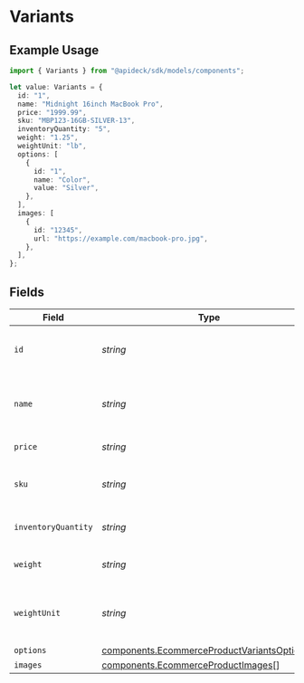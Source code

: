 # Variants

## Example Usage

```typescript
import { Variants } from "@apideck/sdk/models/components";

let value: Variants = {
  id: "1",
  name: "Midnight 16inch MacBook Pro",
  price: "1999.99",
  sku: "MBP123-16GB-SILVER-13",
  inventoryQuantity: "5",
  weight: "1.25",
  weightUnit: "lb",
  options: [
    {
      id: "1",
      name: "Color",
      value: "Silver",
    },
  ],
  images: [
    {
      id: "12345",
      url: "https://example.com/macbook-pro.jpg",
    },
  ],
};
```

## Fields

| Field                                                                                                      | Type                                                                                                       | Required                                                                                                   | Description                                                                                                | Example                                                                                                    |
| ---------------------------------------------------------------------------------------------------------- | ---------------------------------------------------------------------------------------------------------- | ---------------------------------------------------------------------------------------------------------- | ---------------------------------------------------------------------------------------------------------- | ---------------------------------------------------------------------------------------------------------- |
| `id`                                                                                                       | *string*                                                                                                   | :heavy_minus_sign:                                                                                         | A unique identifier for the variant of the product.                                                        | 1                                                                                                          |
| `name`                                                                                                     | *string*                                                                                                   | :heavy_minus_sign:                                                                                         | The name for the variant, used for displaying to customers.                                                | Midnight 16inch MacBook Pro                                                                                |
| `price`                                                                                                    | *string*                                                                                                   | :heavy_minus_sign:                                                                                         | The price of the variant.                                                                                  | 1999.99                                                                                                    |
| `sku`                                                                                                      | *string*                                                                                                   | :heavy_minus_sign:                                                                                         | The stock keeping unit of the variant.                                                                     | MBP123-16GB-SILVER-13                                                                                      |
| `inventoryQuantity`                                                                                        | *string*                                                                                                   | :heavy_minus_sign:                                                                                         | The quantity of the variant in stock.                                                                      | 5                                                                                                          |
| `weight`                                                                                                   | *string*                                                                                                   | :heavy_minus_sign:                                                                                         | The weight of the variant.                                                                                 | 1.25                                                                                                       |
| `weightUnit`                                                                                               | *string*                                                                                                   | :heavy_minus_sign:                                                                                         | The unit of measurement for the weight of the variant.                                                     | lb                                                                                                         |
| `options`                                                                                                  | [components.EcommerceProductVariantsOptions](../../models/components/ecommerceproductvariantsoptions.md)[] | :heavy_minus_sign:                                                                                         | N/A                                                                                                        |                                                                                                            |
| `images`                                                                                                   | [components.EcommerceProductImages](../../models/components/ecommerceproductimages.md)[]                   | :heavy_minus_sign:                                                                                         | N/A                                                                                                        |                                                                                                            |